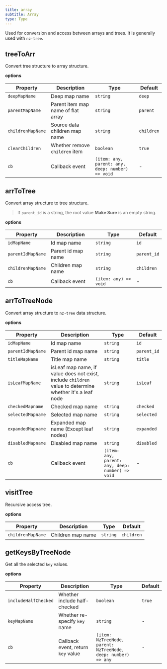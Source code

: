 ```yaml
---
title: array
subtitle: Array
type: Type
---
```


Used for conversion and access between arrays and trees. It is generally used with `nz-tree`.

## treeToArr

Convert tree structure to array structure.

**options**

| Property          | Description                        | Type                                             | Default    |
| ----------------- | ---------------------------------- | ------------------------------------------------ | ---------- |
| `deepMapName`     | Deep map name                      | `string`                                         | `deep`     |
| `parentMapName`   | Parent item map name of flat array | `string`                                         | `parent`   |
| `childrenMapName` | Source data children map name      | `string`                                         | `children` |
| `clearChildren`   | Whether remove `children` item     | `boolean`                                        | `true`     |
| `cb`              | Callback event                     | `(item: any, parent: any, deep: number) => void` | -          |

## arrToTree

Convert array structure to tree structure.

> If `parent_id` is a string, the root value **Make Sure** is an empty string.

**options**

| Property          | Description        | Type                  | Default     |
| ----------------- | ------------------ | --------------------- | ----------- |
| `idMapName`       | Id map name        | `string`              | `id`        |
| `parentIdMapName` | Parent id map name | `string`              | `parent_id` |
| `childrenMapName` | Children map name  | `string`              | `children`  |
| `cb`              | Callback event     | `(item: any) => void` | -           |

## arrToTreeNode

Convert array structure to `nz-tree` data structure.

**options**

| Property          | Description        | Type                                             | Default     |
| ----------------- | ------------------ | ------------------------------------------------ | ----------- |
| `idMapName`       | Id map name        | `string`                                         | `id`        |
| `parentIdMapName` | Parent id map name | `string`                                         | `parent_id` |
| `titleMapName`    | Title map name     | `string`                                         | `title`     |
| `isLeafMapName`   | isLeaf map name, if value does not exist, include `children` value to determine whether it's a leaf node    | `string`                                         | `isLeaf`    |
| `checkedMapname`  | Checked map name   | `string`                                         | `checked`   |
| `selectedMapname` | Selected map name  | `string`                                         | `selected`  |
| `expandedMapname` | Expanded map name (Except leaf nodes)  | `string`                                         | `expanded`  |
| `disabledMapname` | Disabled map name  | `string`                                         | `disabled`  |
| `cb`              | Callback event     | `(item: any, parent: any, deep: number) => void` | -           |

## visitTree

Recursive access tree.

**options**

| Property          | Description       | Type     | Default    |
| ----------------- | ----------------- | -------- | ---------- |
| `childrenMapName` | Children map name | `string` | `children` |

## getKeysByTreeNode

Get all the selected `key` values.

**options**

| Property             | Description                        | Type      | Default |
| -------------------- | ---------------------------------- | --------- | ------- |
| `includeHalfChecked` | Whether include half-checked       | `boolean` | `true`  |
| `keyMapName`         | Whether re-specify `key` name      | `string`  | -       |
| `cb`                 | Callback event, return `key` value | `(item: NzTreeNode, parent: NzTreeNode, deep: number) => any`        | -       |
